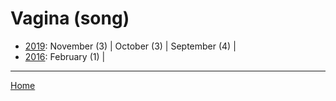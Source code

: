 # Vagina (song)

  * [2019](./vagina-song-2019.md): 
      November (3) | 
      October (3) | 
      September (4) | 
  * [2016](./vagina-song-2016.md): 
      February (1) | 

----

[Home](../)
